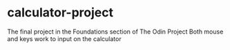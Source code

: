 # calculator-project
The final project in the Foundations section of The Odin Project
Both mouse and keys work to input on the calculator
